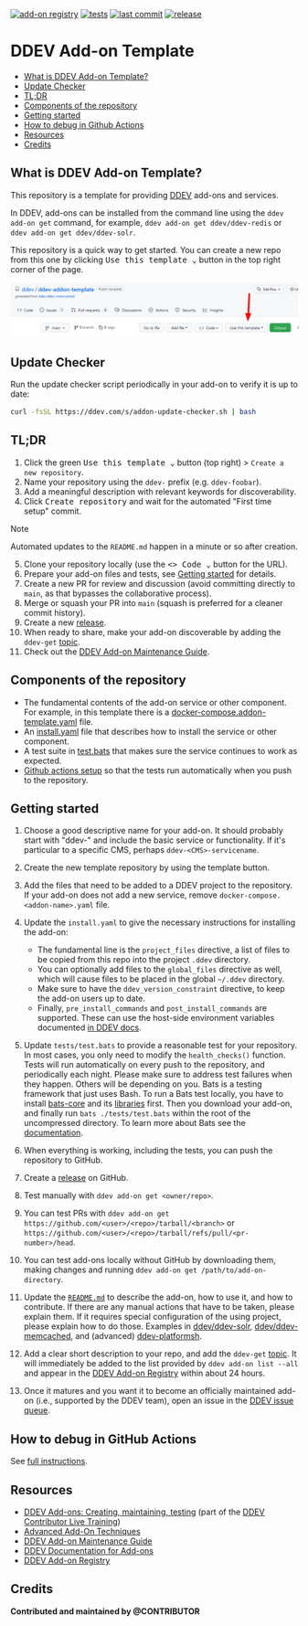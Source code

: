 [![add-on registry](https://img.shields.io/badge/DDEV-Add--on_Registry-blue)](https://addons.ddev.com)
[![tests](https://github.com/ddev/ddev-addon-template/actions/workflows/tests.yml/badge.svg?branch=main)](https://github.com/ddev/ddev-addon-template/actions/workflows/tests.yml?query=branch%3Amain)
[![last commit](https://img.shields.io/github/last-commit/ddev/ddev-addon-template)](https://github.com/ddev/ddev-addon-template/commits)
[![release](https://img.shields.io/github/v/release/ddev/ddev-addon-template)](https://github.com/ddev/ddev-addon-template/releases/latest)

# DDEV Add-on Template <!-- omit in toc -->

* [What is DDEV Add-on Template?](#what-is-ddev-add-on-template)
* [Update Checker](#update-checker)
* [TL;DR](#tldr)
* [Components of the repository](#components-of-the-repository)
* [Getting started](#getting-started)
* [How to debug in Github Actions](#how-to-debug-in-github-actions)
* [Resources](#resources)
* [Credits](#credits)

## What is DDEV Add-on Template?

This repository is a template for providing [DDEV](https://ddev.readthedocs.io) add-ons and services.

In DDEV, add-ons can be installed from the command line using the `ddev add-on get` command, for example, `ddev add-on get ddev/ddev-redis` or `ddev add-on get ddev/ddev-solr`.

This repository is a quick way to get started. You can create a new repo from this one by clicking <kbd>Use this template &#8964;</kbd> button in the top right corner of the page.

![template button](images/template-button.png)

## Update Checker

Run the update checker script periodically in your add-on to verify it is up to date:

```bash
curl -fsSL https://ddev.com/s/addon-update-checker.sh | bash
```

## TL;DR

1. Click the green <kbd>Use this template &#8964;</kbd> button (top right) > `Create a new repository`.
2. Name your repository using the `ddev-` prefix (e.g. `ddev-foobar`).
3. Add a meaningful description with relevant keywords for discoverability.
4. Click <kbd>Create repository</kbd> and wait for the automated "First time setup" commit.

> [!NOTE]
> Automated updates to the `README.md` happen in a minute or so after creation.

5. Clone your repository locally (use the <kbd><> Code &#8964;</kbd> button for the URL).
6. Prepare your add-on files and tests, see [Getting started](#getting-started) for details.
7. Create a new PR for review and discussion (avoid committing directly to `main`, as that bypasses the collaborative process).
8. Merge or squash your PR into `main` (squash is preferred for a cleaner commit history).
9. Create a new [release](https://docs.github.com/en/repositories/releasing-projects-on-github/managing-releases-in-a-repository).
10. When ready to share, make your add-on discoverable by adding the `ddev-get` [topic](https://docs.github.com/en/repositories/managing-your-repositorys-settings-and-features/customizing-your-repository/classifying-your-repository-with-topics).
11. Check out the [DDEV Add-on Maintenance Guide](https://ddev.com/blog/ddev-add-on-maintenance-guide/).

## Components of the repository

* The fundamental contents of the add-on service or other component. For example, in this template there is a [docker-compose.addon-template.yaml](docker-compose.addon-template.yaml) file.
* An [install.yaml](install.yaml) file that describes how to install the service or other component.
* A test suite in [test.bats](tests/test.bats) that makes sure the service continues to work as expected.
* [Github actions setup](.github/workflows/tests.yml) so that the tests run automatically when you push to the repository.

## Getting started

1. Choose a good descriptive name for your add-on. It should probably start with "ddev-" and include the basic service or functionality. If it's particular to a specific CMS, perhaps `ddev-<CMS>-servicename`.
2. Create the new template repository by using the template button.
3. Add the files that need to be added to a DDEV project to the repository. If your add-on does not add a new service, remove `docker-compose.<addon-name>.yaml` file.
4. Update the `install.yaml` to give the necessary instructions for installing the add-on:

   * The fundamental line is the `project_files` directive, a list of files to be copied from this repo into the project `.ddev` directory.
   * You can optionally add files to the `global_files` directive as well, which will cause files to be placed in the global `~/.ddev` directory.
   * Make sure to have the `ddev_version_constraint` directive, to keep the add-on users up to date.
   * Finally, `pre_install_commands` and `post_install_commands` are supported. These can use the host-side environment variables documented [in DDEV docs](https://ddev.readthedocs.io/en/stable/users/extend/custom-commands/#environment-variables-provided).

5. Update `tests/test.bats` to provide a reasonable test for your repository. In most cases, you only need to modify the `health_checks()` function. Tests will run automatically on every push to the repository, and periodically each night. Please make sure to address test failures when they happen. Others will be depending on you. Bats is a testing framework that just uses Bash. To run a Bats test locally, you have to install [bats-core](https://bats-core.readthedocs.io/en/stable/installation.html) and its [libraries](https://github.com/ztombol/bats-docs) first. Then you download your add-on, and finally run `bats ./tests/test.bats` within the root of the uncompressed directory. To learn more about Bats see the [documentation](https://bats-core.readthedocs.io/en/stable/).
6. When everything is working, including the tests, you can push the repository to GitHub.
7. Create a [release](https://docs.github.com/en/repositories/releasing-projects-on-github/managing-releases-in-a-repository) on GitHub.
8. Test manually with `ddev add-on get <owner/repo>`.
9. You can test PRs with `ddev add-on get https://github.com/<user>/<repo>/tarball/<branch>` or `https://github.com/<user>/<repo>/tarball/refs/pull/<pr-number>/head`.
10. You can test add-ons locally without GitHub by downloading them, making changes and running `ddev add-on get /path/to/add-on-directory`.
11. Update the [`README.md`](./README_ADDON.md) to describe the add-on, how to use it, and how to contribute. If there are any manual actions that have to be taken, please explain them. If it requires special configuration of the using project, please explain how to do those. Examples in [ddev/ddev-solr](https://github.com/ddev/ddev-solr), [ddev/ddev-memcached](https://github.com/ddev/ddev-memcached), and (advanced) [ddev-platformsh](https://github.com/ddev/ddev-platformsh).
12. Add a clear short description to your repo, and add the `ddev-get` [topic](https://docs.github.com/en/repositories/managing-your-repositorys-settings-and-features/customizing-your-repository/classifying-your-repository-with-topics). It will immediately be added to the list provided by `ddev add-on list --all` and appear in the [DDEV Add-on Registry](https://addons.ddev.com/) within about 24 hours.
13. Once it matures and you want it to become an officially maintained add-on (i.e., supported by the DDEV team), open an issue in the [DDEV issue queue](https://github.com/ddev/ddev/issues).

## How to debug in GitHub Actions

See [full instructions](./README_DEBUG.md).

## Resources

* [DDEV Add-ons: Creating, maintaining, testing](https://www.youtube.com/watch?v=TmXqQe48iqE) (part of the [DDEV Contributor Live Training](https://ddev.com/blog/contributor-training))
* [Advanced Add-On Techniques](https://ddev.com/blog/advanced-add-on-contributor-training/)
* [DDEV Add-on Maintenance Guide](https://ddev.com/blog/ddev-add-on-maintenance-guide/)
* [DDEV Documentation for Add-ons](https://ddev.readthedocs.io/en/stable/users/extend/additional-services/)
* [DDEV Add-on Registry](https://addons.ddev.com/)

## Credits

**Contributed and maintained by @CONTRIBUTOR**
